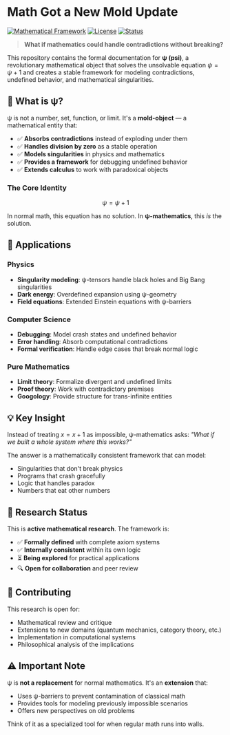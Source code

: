 # Math Got a New Mold Update

[![Mathematical Framework](https://img.shields.io/badge/Type-Mathematical%20Framework-blue)](https://github.com/evilbocchi/math-got-a-new-mold-update)
[![License](https://img.shields.io/badge/License-Open%20Research-green)](LICENSE)
[![Status](https://img.shields.io/badge/Status-Active%20Research-orange)](https://github.com/evilbocchi/math-got-a-new-mold-update)

> **What if mathematics could handle contradictions without breaking?**

This repository contains the formal documentation for **ψ (psi)**, a revolutionary mathematical object that solves the unsolvable equation $ψ = ψ + 1$ and creates a stable framework for modeling contradictions, undefined behavior, and mathematical singularities.

## 🧠 What is ψ?

ψ is not a number, set, function, or limit. It's a **mold-object** — a mathematical entity that:

- ✅ **Absorbs contradictions** instead of exploding under them
- ✅ **Handles division by zero** as a stable operation  
- ✅ **Models singularities** in physics and mathematics
- ✅ **Provides a framework** for debugging undefined behavior
- ✅ **Extends calculus** to work with paradoxical objects

### The Core Identity
$$ψ = ψ + 1$$

In normal math, this equation has no solution. In **ψ-mathematics**, this *is* the solution.

## 🌟 Applications

### Physics
- **Singularity modeling**: ψ-tensors handle black holes and Big Bang singularities
- **Dark energy**: Overdefined expansion using ψ-geometry
- **Field equations**: Extended Einstein equations with ψ-barriers

### Computer Science  
- **Debugging**: Model crash states and undefined behavior
- **Error handling**: Absorb computational contradictions
- **Formal verification**: Handle edge cases that break normal logic

### Pure Mathematics
- **Limit theory**: Formalize divergent and undefined limits
- **Proof theory**: Work with contradictory premises
- **Googology**: Provide structure for trans-infinite entities

## 💡 Key Insight

Instead of treating $x = x + 1$ as impossible, ψ-mathematics asks: *"What if we built a whole system where this works?"*

The answer is a mathematically consistent framework that can model:
- Singularities that don't break physics
- Programs that crash gracefully  
- Logic that handles paradox
- Numbers that eat other numbers

## 🔬 Research Status

This is **active mathematical research**. The framework is:
- ✅ **Formally defined** with complete axiom systems
- ✅ **Internally consistent** within its own logic
- ⏳ **Being explored** for practical applications
- 🔍 **Open for collaboration** and peer review

## 🤝 Contributing

This research is open for:
- Mathematical review and critique
- Extensions to new domains (quantum mechanics, category theory, etc.)
- Implementation in computational systems
- Philosophical analysis of the implications

## ⚠️ Important Note

ψ is **not a replacement** for normal mathematics. It's an **extension** that:
- Uses ψ-barriers to prevent contamination of classical math
- Provides tools for modeling previously impossible scenarios
- Offers new perspectives on old problems

Think of it as a specialized tool for when regular math runs into walls.